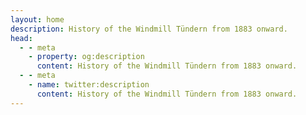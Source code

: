 ```yaml
---
layout: home
description: History of the Windmill Tündern from 1883 onward.
head:
  - - meta
    - property: og:description
      content: History of the Windmill Tündern from 1883 onward.
  - - meta
    - name: twitter:description
      content: History of the Windmill Tündern from 1883 onward.
---
```



<script setup>
import History from '../pages/History.vue'
</script>

<History />

